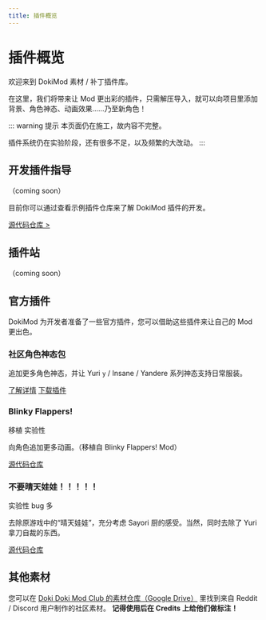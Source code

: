 ```yaml
---
title: 插件概览
---
```


# 插件概览

欢迎来到 DokiMod 素材 / 补丁插件库。

在这里，我们将带来让 Mod 更出彩的插件，只需解压导入，就可以向项目里添加背景、角色神态、动画效果……乃至新角色！

::: warning 提示
本页面仍在施工，故内容不完整。

插件系统仍在实验阶段，还有很多不足，以及频繁的大改动。
:::

## 开发插件指导

（coming soon）

目前你可以通过查看示例插件仓库来了解 DokiMod 插件的开发。

<a href="https://github.com/DokiMod/dokimod-extension-example"><a-button type="primary" ghost>源代码仓库 ></a-button></a>

## 插件站

（coming soon）

## 官方插件

DokiMod 为开发者准备了一些官方插件，您可以借助这些插件来让自己的 Mod 更出色。

### 社区角色神态包

追加更多角色神态，并让 Yuri `y` / Insane / Yandere 系列神态支持日常服装。

<a href="community-emotion-pack"><a-button type="primary" icon="right" size="large" shape="round">了解详情</a-button></a> <a href="https://github.com/DokiMod/dokimod-extension-community-emotion-pack/releases/latest"><a-button size="large" shape="round" icon="download">下载插件</a-button></a>

### Blinky Flappers!

<a-tag color="pink">移植</a-tag> <a-tag color="orange">实验性</a-tag>

向角色追加更多动画。（移植自 Blinky Flappers! Mod）

<a href="https://github.com/DokiMod/dokimod-extension-blinky-flappers"><a-button size="large" shape="round">源代码仓库</a-button></a>

### 不要晴天娃娃！！！！！

<a-tag color="orange">实验性</a-tag> <a-tag color="red">bug 多</a-tag>

去除原游戏中的“晴天娃娃”，充分考虑 Sayori 厨的感受。当然，同时去除了 Yuri 拿刀自裁的东西。

<a-alert message="该插件目前有已知问题。" banner />

<a href="https://github.com/DokiMod/dokimod-extension-no-hanging"><a-button size="large" shape="round">源代码仓库</a-button></a>

## 其他素材

您可以在 [Doki Doki Mod Club 的素材仓库（Google Drive）](https://drive.google.com/drive/folders/1yTohcOnGV6Kw6Lru1cITWt-zwRoGSCm_) 里找到来自 Reddit / Discord 用户制作的社区素材。 **记得使用后在 Credits 上给他们做标注！**